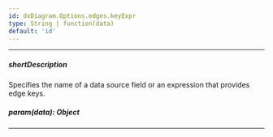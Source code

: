 ```yaml
---
id: dxDiagram.Options.edges.keyExpr
type: String | function(data)
default: 'id'
---
```

---
##### shortDescription
Specifies the name of a data source field or an expression that provides edge keys.

##### param(data): Object

---
